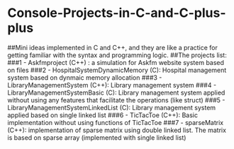 # Console-Projects-in-C-and-C-plus-plus
##Mini ideas implemented in C and C++, and they are like a practice for getting familiar with the syntax and programming logic.
##The projects list:
###1 - Askfmproject (C++) : a simulation for Askfm website system based on files
###2 - HospitalSystemDynamicMemory (C): Hospital management system based on dynmaic memory allocation
###3 - LibraryManagementSystem (C++): Library management system
###4 - LibraryManagementSystemBasic (C): Library management system applied without using any features that facilitate the operations (like struct)
###5 - LibraryManagementSystemLinkedList (C): Library management system applied based on single linked list
###6 - TicTacToe (C++): Basic implementation without using functions of TicTacToe
###7 - sparseMatrix (C++): implementation of sparse matrix using double linked list. The matrix is based on sparse array (implemented with single linked list)
